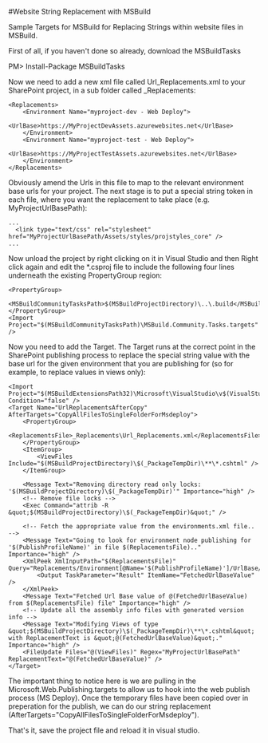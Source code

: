 #Website String Replacement with MSBuild

Sample Targets for MSBuild for Replacing Strings within website files in MSBuild.

First of all, if you haven't done so already, download the MSBuildTasks

  PM> Install-Package MSBuildTasks

Now we need to add a new xml file called Url_Replacements.xml to your SharePoint project, in a sub folder called _Replacements:

	<Replacements>
		<Environment Name="myproject-dev - Web Deploy">
			<UrlBase>https://MyProjectDevAssets.azurewebsites.net</UrlBase>
		</Environment>
		<Environment Name="myproject-test - Web Deploy">
			<UrlBase>https://MyProjectTestAssets.azurewebsites.net</UrlBase>
		</Environment>
	</Replacements>

Obviously amend the Urls in this file to map to the relevant environment base urls for your project. The next stage is to put a special string token in each file, where you want the replacement to take place (e.g. MyProjectUrlBasePath):

	...
	  <link type="text/css" rel="stylesheet" href="MyProjectUrlBasePath/Assets/styles/projstyles_core" />
  	...

Now unload the project by right clicking on it in Visual Studio and then Right click again and edit the *.csproj file to include the following four lines underneath the existing PropertyGroup region:

	<PropertyGroup>
		<MSBuildCommunityTasksPath>$(MSBuildProjectDirectory)\..\.build</MSBuildCommunityTasksPath>
	</PropertyGroup>
	<Import Project="$(MSBuildCommunityTasksPath)\MSBuild.Community.Tasks.targets" />

Now you need to add the Target. The Target runs at the correct point in the SharePoint publishing process to replace the special string value with the base url for the given environment that you are publishing for (so for example, to replace values in views only):

	<Import Project="$(MSBuildExtensionsPath32)\Microsoft\VisualStudio\v$(VisualStudioVersion)\Web\Microsoft.Web.Publishing.targets" Condition="false" />
	<Target Name="UrlReplacementsAfterCopy" AfterTargets="CopyAllFilesToSingleFolderForMsdeploy">
		<PropertyGroup>
			<ReplacementsFile>_Replacements\Url_Replacements.xml</ReplacementsFile>
		</PropertyGroup>
		<ItemGroup>
			<ViewFiles Include="$(MSBuildProjectDirectory)\$(_PackageTempDir)\**\*.cshtml" />
		</ItemGroup>

		<Message Text="Removing directory read only locks: '$(MSBuildProjectDirectory)\$(_PackageTempDir)'" Importance="high" />
		<!-- Remove file locks -->
		<Exec Command="attrib -R &quot;$(MSBuildProjectDirectory)\$(_PackageTempDir)&quot;" />
		
		<!-- Fetch the appropriate value from the environments.xml file.. -->
		<Message Text="Going to look for environment node publishing for '$(PublishProfileName)' in file $(ReplacementsFile).." Importance="high" />
		<XmlPeek XmlInputPath="$(ReplacementsFile)" Query="Replacements/Environment[@Name='$(PublishProfileName)']/UrlBase/text()">
			<Output TaskParameter="Result" ItemName="FetchedUrlBaseValue" />
		</XmlPeek>
		<Message Text="Fetched Url Base value of @(FetchedUrlBaseValue) from $(ReplacementsFile) file" Importance="high" />
		<!-- Update all the assembly info files with generated version info -->
		<Message Text="Modifying Views of type &quot;$(MSBuildProjectDirectory)\$(_PackageTempDir)\**\*.cshtml&quot; with ReplacementText is &quot;@(FetchedUrlBaseValue)&quot;." Importance="high" />
		<FileUpdate Files="@(ViewFiles)" Regex="MyProjectUrlBasePath" ReplacementText="@(FetchedUrlBaseValue)" />
	</Target>
	
The important thing to notice here is we are pulling in the Microsoft.Web.Publishing.targets to allow us to hook into the web publish process (MS Deploy). Once the temporary files have been copied over in preperation for the publish, we can do our string replacement (AfterTargets="CopyAllFilesToSingleFolderForMsdeploy").

That's it, save the project file and reload it in visual studio.
